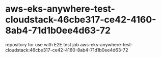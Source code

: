 # aws-eks-anywhere-test-cloudstack-46cbe317-ce42-4160-8ab4-71d1b0ee4d63-72
repository for use with E2E test job aws-eks-anywhere-test-cloudstack:46cbe317-ce42-4160-8ab4-71d1b0ee4d63-72
